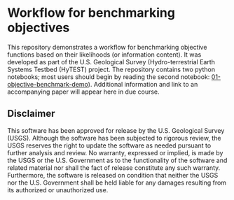 # Workflow for benchmarking objectives
This repository demonstrates a workflow for benchmarking objective functions based on their likelihoods (or information content).
It was developed as part of the U.S. Geological Survey (Hydro-terrestrial Earth Systems Testbed (HyTEST) project.
The repository contains two python notebooks; most users should begin by reading the second notebook:
[01-objective-benchmark-demo](https://code.usgs.gov/wma/hytest/workflow-hodson-2022-objective-benchmark/-/blob/main/01-objective-benchmark-demo.ipynb)).
Additional information and link to an accompanying paper will appear here in due course.

## Disclaimer
This software has been approved for release by the U.S. Geological Survey (USGS).
Although the software has been subjected to rigorous review, the USGS reserves the right to update the software as needed pursuant to further analysis and review.
No warranty, expressed or implied, is made by the USGS or the U.S. Government as to the functionality of the software and related material nor shall the fact of release constitute any such warranty.
Furthermore, the software is released on condition that neither the USGS nor the U.S. Government shall be held liable for any damages resulting from its authorized or unauthorized use.
